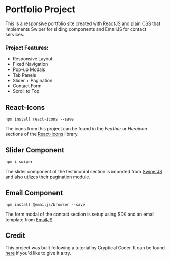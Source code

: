 # Portfolio Project
This is a responsive portfolio site created with ReactJS and plain CSS that implements Swiper for sliding components and EmailJS for contact services.

### Project Features:
- Responsive Layout
- Fixed Navigation
- Pop-up Modals
- Tab Panels
- Slider + Pagination
- Contact Form
- Scroll to Top


## React-Icons
`npm install react-icons --save`

The icons from this project can be found in the *Feather* or *Heroicon* sections of the [React-Icons](https://react-icons.github.io/react-icons/) library. 


## Slider Component
`npm i swiper`

The slider component of the testimonial section is imported from [SwiperJS](https://swiperjs.com/react) and also utlizes their pagination module.



## Email Component
`npm install @emailjs/browser --save`

The form modal of the contact section is setup using SDK and an email template from [EmailJS](https://www.emailjs.com/docs/examples/reactjs/).



## Credit
This project was built following a tutorial by Cryptical Coder. It can be found [here](https://www.youtube.com/watch?v=3aCoZudPEKE&t=143s&ab_channel=CrypticalCoder) if you'd like to give it a try.
